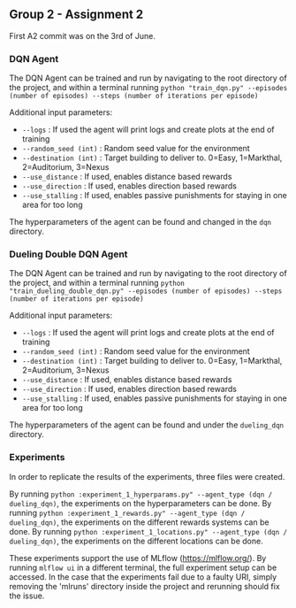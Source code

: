 ## Group 2 - Assignment 2

First A2 commit was on the 3rd of June. 


### DQN Agent 
The DQN Agent can be trained and run by navigating to the root directory of the project, and within a terminal running `python "train_dqn.py" --episodes (number of episodes) --steps (number of iterations per episode)`

Additional input parameters: 
- `--logs` : If used the agent will print logs and create plots at the end of training
- `--random_seed (int)` : Random seed value for the environment
- `--destination (int)` : Target building to deliver to. 0=Easy, 1=Markthal, 2=Auditorium, 3=Nexus
- `--use_distance` : If used, enables distance based rewards
- `--use_direction` : If used, enables direction based rewards
- `--use_stalling` : If used, enables passive punishments for staying in one area for too long

The hyperparameters of the agent can be found and changed in the `dqn` directory.


### Dueling Double DQN Agent

The DQN Agent can be trained and run by navigating to the root directory of the project, and within a terminal running `python "train_dueling_double_dqn.py" --episodes (number of episodes) --steps (number of iterations per episode)`

Additional input parameters: 
- `--logs` : If used the agent will print logs and create plots at the end of training
- `--random_seed (int)` : Random seed value for the environment
- `--destination (int)` : Target building to deliver to. 0=Easy, 1=Markthal, 2=Auditorium, 3=Nexus
- `--use_distance` : If used, enables distance based rewards
- `--use_direction` : If used, enables direction based rewards
- `--use_stalling` : If used, enables passive punishments for staying in one area for too long

The hyperparameters of the agent can be found and under the `dueling_dqn` directory.


### Experiments 

In order to replicate the results of the experiments, three files were created. 

By running `python :experiment_1_hyperparams.py" --agent_type (dqn / dueling_dqn)`, the experiments on the hyperparameters can be done.
By running `python :experiment_1_rewards.py" --agent_type (dqn / dueling_dqn)`, the experiments on the different rewards systems can be done.
By running `python :experiment_1_locations.py" --agent_type (dqn / dueling_dqn)`, the experiments on the different locations can be done.

These experiments support the use of MLflow (https://mlflow.org/). By running `mlflow ui` in a different terminal, the full experiment setup can be accessed. In the case that the experiments fail due to a faulty URI, simply removing the 'mlruns' directory inside the project and rerunning should fix the issue. 
